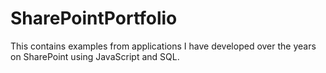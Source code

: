 # SharePointPortfolio
This contains examples from applications I have developed over the years on SharePoint using JavaScript and SQL.

